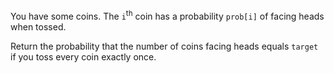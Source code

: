 You have some coins.  The ```i```<sup>th</sup> coin has a probability ```prob[i]``` of facing heads when tossed.

Return the probability that the number of coins facing heads equals ```target``` if you toss every coin exactly once.

